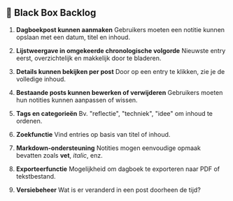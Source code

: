 ## 🔸 Black Box Backlog

1. **Dagboekpost kunnen aanmaken**
   Gebruikers moeten een notitie kunnen opslaan met een datum, titel en inhoud.

2. **Lijstweergave in omgekeerde chronologische volgorde**
   Nieuwste entry eerst, overzichtelijk en makkelijk door te bladeren.

3. **Details kunnen bekijken per post**
   Door op een entry te klikken, zie je de volledige inhoud.

4. **Bestaande posts kunnen bewerken of verwijderen**
   Gebruikers moeten hun notities kunnen aanpassen of wissen.

5. **Tags en categorieën**
   Bv. "reflectie", "techniek", "idee" om inhoud te ordenen.

6. **Zoekfunctie**
   Vind entries op basis van titel of inhoud.

7. **Markdown-ondersteuning**
   Notities mogen eenvoudige opmaak bevatten zoals **vet**, *italic*, enz.

8. **Exporteerfunctie**
   Mogelijkheid om dagboek te exporteren naar PDF of tekstbestand.

9. **Versiebeheer**
   Wat is er veranderd in een post doorheen de tijd?

